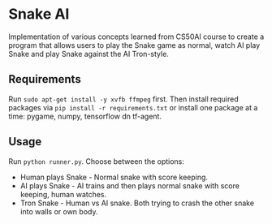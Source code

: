 # Snake AI

Implementation of various concepts learned from CS50AI course to create a program that allows users to play the Snake game as normal, watch AI play Snake and play Snake against the AI Tron-style.

## Requirements

Run `sudo apt-get install -y xvfb ffmpeg` first. Then install required packages via `pip install -r requirements.txt` or install one package at a time: pygame, numpy, tensorflow dn tf-agent.

## Usage

Run `python runner.py`. Choose between the options:
- Human plays Snake - Normal snake with score keeping.
- AI plays Snake - AI trains and then plays normal snake with score keeping, human watches. 
- Tron Snake - Human vs AI snake. Both trying to crash the other snake into walls or own body.